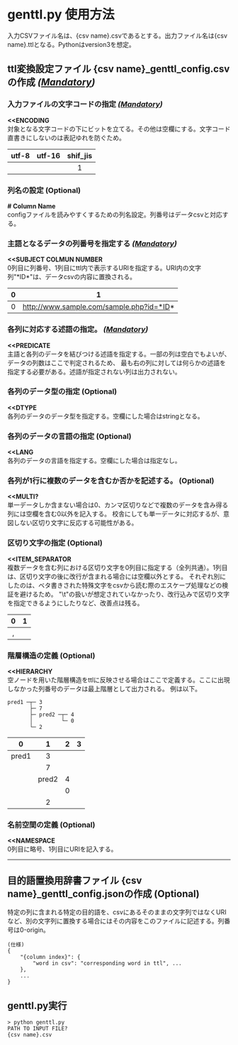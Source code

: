 # genttl.py 使用方法
入力CSVファイル名は、{csv name}.csvであるとする。出力ファイル名は{csv name}.ttlとなる。Pythonはversion3を想定。
## ttl変換設定ファイル {csv name}_genttl_config.csvの作成 *(<u>Mandatory</u>)*

### 入力ファイルの文字コードの指定 *(<u>Mandatory</u>)*
**<<ENCODING**  
対象となる文字コードの下にビットを立てる。その他は空欄にする。文字コード直書きにしないのは表記ゆれを防ぐため。

| utf-8 | utf-16 | shif_jis |
| :---: | :---: | :---: |
|  |  | 1 |

### 列名の設定 (Optional)
**\# Column Name**  
configファイルを読みやすくするための列名設定。列番号はデータcsvと対応する。

### 主語となるデータの列番号を指定する *(<u>Mandatory</u>)*
**<<SUBJECT COLMUN NUMBER**  
0列目に列番号、1列目にttl内で表示するURIを指定する。URI内の文字列"\*ID\*"は、データcsvの内容に置換される。

| 0 | 1 |
| :---: | :---: |
| 0 | http://www.sample.com/sample.php?id=*ID* |

### 各列に対応する述語の指定。 *(<u>Mandatory</u>)*
**<<PREDICATE**  
主語と各列のデータを結びつける述語を指定する。一部の列は空白でもよいが、データの列数はここで判定されるため、
最も右の列に対しては何らかの述語を指定する必要がある。述語が指定されない列は出力されない。

### 各列のデータ型の指定 (Optional)
**<<DTYPE**  
各列のデータのデータ型を指定する。空欄にした場合はstringとなる。

### 各列のデータの言語の指定 (Optional)
**<<LANG**  
各列のデータの言語を指定する。空欄にした場合は指定なし。

### 各列が1行に複数のデータを含むか否かを記述する。 (Optional)
**<<MULTI?**  
単一データしか含まない場合は0、カンマ区切りなどで複数のデータを含み得る列には空欄を含む0以外を記入する。
校舎にしても単一データに対応するが、意図しない区切り文字に反応する可能性がある。

### 区切り文字の指定 (Optional)
**<<ITEM_SEPARATOR**  
複数データを含む列における区切り文字を0列目に指定する（全列共通）。1列目は、区切り文字の後に改行が含まれる場合には空欄以外とする。
それぞれ別にしたのは、ベタ書きされた特殊文字をcsvから読む際のエスケープ処理などの検証を避けるため。
"\t"の扱いが想定されていなかったり、改行込みで区切り文字を指定できるようにしたりなど、改善点は残る。

| 0 | 1 |
| :---: | :---: |
| , |  |

### 階層構造の定義 (Optional)
**<<HIERARCHY**  
空ノードを用いた階層構造をttlに反映させる場合はここで定義する。ここに出現しなかった列番号のデータは最上階層として出力される。
例は以下。

    pred1 ─┬─ 3
           ├─ 7
           ├─ pred2 ─┬─ 4
           │         └─ 0
           └─ 2
       
| 0 | 1 | 2 | 3 |
| :---: | :---: | :---: | :---: |
| pred1 | 3 |  |  |
|  | 7 |  |  |
|  | pred2 | 4 |  |
|  |  | 0 |  |
|  | 2 |  |  |

### 名前空間の定義 (Optional)
**<<NAMESPACE**  
0列目に略号、1列目にURIを記入する。
        
---------------------------------------------------------------
## 目的語置換用辞書ファイル {csv name}_genttl_config.jsonの作成 (Optional)
特定の列に含まれる特定の目的語を、csvにあるそのままの文字列ではなくURIなど、別の文字列に置換する場合にはその内容をこのファイルに記述する。列番号は0-origin。
    
    (仕様)
    {
        "{column index}": {
            "word in csv": "corresponding word in ttl", ...
        },
        ...
    }
## genttl.py実行
`> python genttl.py`  
`PATH TO INPUT FILE?`  
`{csv name}.csv`